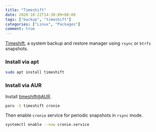 ```yaml
---
title: "Timeshift"
date: 2020-10-22T14:30:09+08:00
tags: ["backup", "timeshift"]
categories: ["Linux", "Packages"]
comment: true
---
```


[Timeshift](https://github.com/teejee2008/timeshift), a system backup and restore manager using `rsync` or `btrfs` snapshots.

<!--more-->

### Install via apt

```bash
sudo apt install timeshift
```

### Install via AUR

Install [timeshift@AUR](https://aur.archlinux.org/packages/timeshift/).

```bash
paru -S timeshift cronie
```

Then enable `cronie` service for periodic snapshots in `rsync` mode.

```bash
systemctl enable --now cronie.service
```
